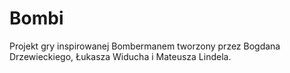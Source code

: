  # Bombi
Projekt gry inspirowanej Bombermanem tworzony przez Bogdana Drzewieckiego, Łukasza Widucha i Mateusza Lindela.
